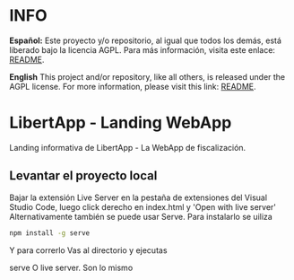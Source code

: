 # INFO

**Español:** Este proyecto y/o repositorio, al igual que todos los demás, está liberado bajo la licencia AGPL. Para más información, visita este enlace: [README](https://github.com/LlibertadApp/.github/blob/main/profile/README.md).

**English** This project and/or repository, like all others, is released under the AGPL license. For more information, please visit this link: [README](https://github.com/LlibertadApp/.github/blob/main/profile/README.md).






# LibertApp - Landing WebApp


Landing informativa de LibertApp - La WebApp de fiscalización.


## Levantar el proyecto local
Bajar la extensión Live Server en la pestaña de extensiones del Visual Studio Code, luego click derecho en index.html y 'Open with live server'
Alternativamente también se puede usar Serve. Para instalarlo se uiliza
```bash
npm install -g serve
```

Y para correrlo
Vas al directorio y ejecutas

serve
O live server. Son lo mismo
